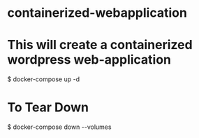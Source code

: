 # containerized-webapplication

# This will create a containerized wordpress web-application
$ docker-compose up -d

# To Tear Down
$ docker-compose down --volumes
